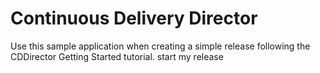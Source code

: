 # Continuous Delivery Director
Use this sample application when creating a simple release following the CDDirector Getting Started tutorial.
start my release



